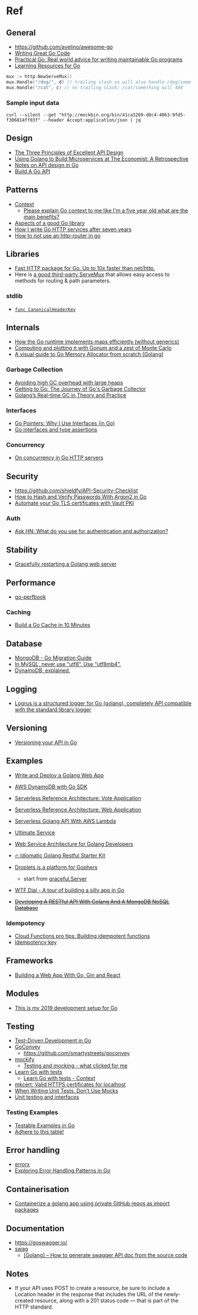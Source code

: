# Ref

## General

- <https://github.com/avelino/awesome-go>
- [Writing Great Go Code](https://scene-si.org/2018/07/24/writing-great-go-code/)
- [Practical Go: Real world advice for writing maintainable Go programs](https://dave.cheney.net/practical-go/presentations/qcon-china.html)
- [Learning Resources for Go](https://www.stuartellis.name/articles/golang-learning-resources/)

``` go
mux := http.NewServeMux()
mux.Handle("/dog/", d) // trailing slash so will also handle /dog/something/else
mux.Handle("/cat", c) // no trailing slash; /cat/something will 404
```

### Sample input data

``` shell
curl --silent --get "http://mockbin.org/bin/41ca3269-d8c4-4063-9fd5-f306814ff03f" --header Accept:application/json | jq
```

## Design

- [The Three Principles of Excellent API Design](https://nordicapis.com/the-three-principles-of-excellent-api-design/)
- [Using Golang to Build Microservices at The Economist: A Retrospective](https://www.infoq.com/articles/golang-the-economist)
- [Notes on API design in Go](https://xyrillian.de/thoughts/posts/golang-api-design.html)
- [Build A Go API](https://medium.com/commonbond-engineering/build-a-go-api-eb27e6663d78)

## Patterns

- [Context](https://blog.golang.org/context)
  - [Please explain Go context to me like I'm a five year old what are the main benefits?](https://www.reddit.com/r/golang/comments/afuh8f/please_explain_go_context_to_me_like_im_a_five/)
- [Aspects of a good Go library](https://medium.com/@cep21/aspects-of-a-good-go-library-7082beabb403)
- [How I write Go HTTP services after seven years](https://medium.com/statuscode/how-i-write-go-http-services-after-seven-years-37c208122831)
- [How to not use an http-router in go](https://blog.merovius.de/2017/06/18/how-not-to-use-an-http-router.html)

## Libraries

- [Fast HTTP package for Go. Up to 10x faster than net/http.](https://github.com/valyala/fasthttp)
- Here is [a good third-party ServeMux](https://godoc.org/github.com/julienschmidt/httprouter) that allows easy access to methods for routing & path parameters.

### stdlib

- [`func CanonicalHeaderKey`](https://golang.org/pkg/net/http/#CanonicalHeaderKey)

## Internals

- [How the Go runtime implements maps efficiently (without generics)](https://dave.cheney.net/2018/05/29/how-the-go-runtime-implements-maps-efficiently-without-generics)
- [Computing and plotting π with Gonum and a zest of Monte Carlo](https://blog.gopheracademy.com/advent-2018/montecarlo/)
- [A visual guide to Go Memory Allocator from scratch (Golang)](https://blog.learngoprogramming.com/a-visual-guide-to-golang-memory-allocator-from-ground-up-e132258453ed)

### Garbage Collection

- [Avoiding high GC overhead with large heaps](https://blog.gopheracademy.com/advent-2018/avoid-gc-overhead-large-heaps/)
- [Getting to Go: The Journey of Go's Garbage Collector](https://blog.golang.org/ismmkeynote)
- [Golang’s Real-time GC in Theory and Practice](https://making.pusher.com/golangs-real-time-gc-in-theory-and-practice/)

### Interfaces

- [Go Pointers: Why I Use Interfaces (in Go)](https://medium.com/@kent.rancourt/go-pointers-why-i-use-interfaces-in-go-338ae0bdc9e4)
- [Go interfaces and type assertions](https://marcofranssen.nl/go-interfaces-and-type-assertions/)

### Concurrency

- [On concurrency in Go HTTP servers](https://eli.thegreenplace.net/2019/on-concurrency-in-go-http-servers/)

## Security

- <https://github.com/shieldfy/API-Security-Checklist>
- [How to Hash and Verify Passwords With Argon2 in Go](https://www.alexedwards.net/blog/how-to-hash-and-verify-passwords-with-argon2-in-go)
- [Automate your Go TLS certificates with Vault PKI](https://talks.godoc.org/github.com/johanbrandhorst/presentations/certify/certify.slide)

### Auth

- [Ask HN: What do you use for authentication and authorization?](https://news.ycombinator.com/item?id=18767767)

## Stability

- [Gracefully restarting a Golang web server](https://tomaz.lovrec.eu/posts/graceful-server-restart/)

## Performance

- [go-perfbook](https://github.com/dgryski/go-perfbook)

### Caching

- [Build a Go Cache in 10 Minutes](https://hackernoon.com/build-a-go-cache-in-10-minutes-c908a8255568)

## Database

- [MongoDB - Go Migration Guide](https://www.mongodb.com/blog/post/go-migration-guide)
- [In MySQL, never use “utf8”. Use “utf8mb4”.](https://medium.com/@adamhooper/in-mysql-never-use-utf8-use-utf8mb4-11761243e434)
- [DynamoDB, explained.](https://www.dynamodbguide.com)

## Logging

- [Logrus is a structured logger for Go (golang), completely API compatible with the standard library logger](https://github.com/Sirupsen/logrus)

## Versioning

- [Versioning your API in Go](https://dev.to/geosoft1/versioning-your-api-in-go-1g4h)

## Examples

- [Write and Deploy a Golang Web App](https://vpsranked.com/write-and-deploy-a-golang-web-app/)
- [AWS DynamoDB with Go SDK](https://github.com/aws/aws-sdk-go-v2/tree/master/example/service/dynamodb)
- [Serverless Reference Architecture: Vote Application](https://github.com/aws-samples/lambda-refarch-voteapp)
- [Serverless Reference Architecture: Web Application](https://github.com/aws-samples/lambda-refarch-webapp)
- [Serverless Golang API With AWS Lambda](https://dzone.com/articles/serverless-golang-api-with-aws-lambda)
- [Ultimate Service](https://github.com/ardanlabs/service)
- [Web Service Architecture for Golang Developers](https://boobo94.xyz/web-service/webservice-architecture-golang/)
- [🔥 Idiomatic Golang Restful Starter Kit](https://github.com/ribice/gorsk)
- [Droplets is a platform for Gophers](https://github.com/spy16/droplets)
  - start from [graceful.Server](https://github.com/spy16/droplets/blob/master/pkg/graceful/graceful.go)
- [WTF Dial - A tour of building a silly app in Go](https://medium.com/wtf-dial)

- ~~[Developing A RESTful API With Golang And A MongoDB NoSQL Database](https://www.thepolyglotdeveloper.com/2019/02/developing-restful-api-golang-mongodb-nosql-database/)~~

### Idempotency

- [Cloud Functions pro tips: Building idempotent functions](https://cloud.google.com/blog/products/serverless/cloud-functions-pro-tips-building-idempotent-functions)
- [Idempotency key](https://stripe.com/blog/idempotency)

## Frameworks

- [Building a Web App With Go, Gin and React](https://hakaselogs.me/2018-04-20/building-a-web-app-with-go-gin-and-react/)

## Modules

- [This is my 2019 development setup for Go](https://medium.com/@pettersenkim/a-2019-example-of-a-go-development-environment-with-go-modules-f4a4c188b3c2)

## Testing

- [Test-Driven Development in Go](https://medium.com/@pierreprinetti/test-driven-development-in-go-baeab5adb468)
- [GoConvey](http://goconvey.co)
  - <https://github.com/smartystreets/goconvey>
- [mockify](https://github.com/brianmoran/mockify)
  - [Testing and mocking - what clicked for me](https://javorszky.co.uk/2019/02/09/testing-and-mocking-what-clicked-for-me/)
- [Learn Go with tests](https://github.com/quii/learn-go-with-tests)
  - [Learn Go with tests - Context](https://dev.to/quii/learn-go-with-tests---context-mi)
- [mkcert: Valid HTTPS certificates for localhost](https://blog.filippo.io/mkcert-valid-https-certificates-for-localhost/)
- [When Writing Unit Tests, Don’t Use Mocks](https://sendgrid.com/blog/when-writing-unit-tests-dont-use-mocks/)
- [Unit testing and interfaces](https://blog.andreiavram.ro/golang-unit-testing-interfaces/)

### Testing Examples

- [Testable Examples in Go](https://blog.golang.org/examples)
- [Adhere to this table!](https://www.restapitutorial.com/lessons/httpmethods.html)

## Error handling

- [errorx](https://github.com/joomcode/errorx)
- [Exploring Error Handling Patterns in Go](https://8thlight.com/blog/kyle-krull/2018/08/13/exploring-error-handling-patterns-in-go.html)

## Containerisation

- [Containerize a golang app using private GitHub repos as import packages](https://medium.com/@anuragdhingra/containerize-a-golang-app-using-private-github-repos-as-import-packages-51e993afe394)

## Documentation

- <https://goswagger.io/>
- [swag](https://github.com/swaggo/swag)
  - [[Golang] – How to generate swagger API doc from the source code](https://dev4devs.com/2019/02/08/golang-how-to-generate-swagger-api-doc-from-the-source-code/)

## Notes

- If your API uses POST to create a resource, be sure to include a Location header in the response that includes the URL of the newly-created resource, along with a 201 status code — that is part of the HTTP standard.
